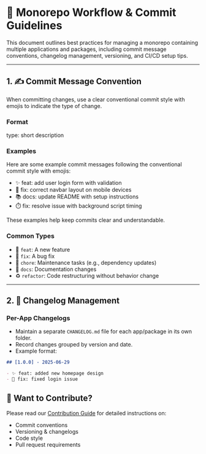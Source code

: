# 🚀 Monorepo Workflow & Commit Guidelines

This document outlines best practices for managing a monorepo containing multiple applications and packages, including commit message conventions, changelog management, versioning, and CI/CD setup tips.

---

## 1. ✍️ Commit Message Convention

When committing changes, use a clear conventional commit style with emojis to indicate the type of change.

### Format

type: short description

### Examples

Here are some example commit messages following the conventional commit style with emojis:

- ✨ feat: add user login form with validation
- 🐛 fix: correct navbar layout on mobile devices
- 📚 docs: update README with setup instructions
- ⏱️ fix: resolve issue with background script timing

These examples help keep commits clear and understandable.

### Common Types

- 🎉 `feat`: A new feature
- 🐛 `fix`: A bug fix
- 🔧 `chore`: Maintenance tasks (e.g., dependency updates)
- 📝 `docs`: Documentation changes
- ♻️ `refactor`: Code restructuring without behavior change

---

## 2. 📜 Changelog Management

### Per-App Changelogs

- Maintain a separate `CHANGELOG.md` file for each app/package in its own folder.
- Record changes grouped by version and date.
- Example format:

```md
## [1.0.0] - 2025-06-29

- ✨ feat: added new homepage design
- 🐛 fix: fixed login issue
```

## 🤝 Want to Contribute?

Please read our [Contribution Guide](CONTRIBUTING.md) for detailed instructions on:

- Commit conventions
- Versioning & changelogs
- Code style
- Pull request requirements

